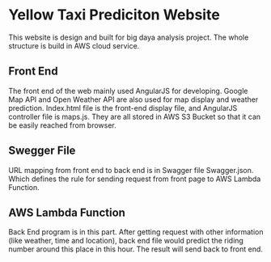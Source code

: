 # Yellow Taxi Prediciton Website 
This website is design and built for big daya analysis project. The whole structure is build in AWS cloud service.
## Front End
The front end of the web mainly used AngularJS for developing. Google Map API and Open Weather API are also used for map display and weather prediction.
Index.html file is the front-end display file, and AngularJS controller file is maps.js. They are all stored in AWS S3 Bucket so that it can be easily reached from browser. 
## Swegger File
URL mapping from front end to back end is in Swagger file Swagger.json. Which defines the rule for sending request from front page to AWS Lambda Function.
## AWS Lambda Function
Back End program is in this part. After getting request with other information (like weather, time and location), back end file would predict the riding number around this place in this hour. The result will send back to front end.

